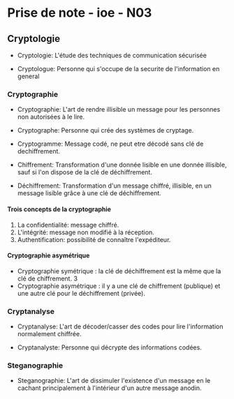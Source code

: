 # Prise de note - ioe - N03

## Cryptologie

- Cryptologie: L'étude des techniques de communication sécurisée

- Cryptologue: Personne qui s'occupe de la securite de l'information en general

### Cryptographie

- Cryptographie: L'art de rendre illisible un message pour les personnes non autorisées à le lire.

- Cryptographe: Personne qui crée des systèmes de cryptage.

- Cryptogramme: Message codé, ne peut etre décodé sans clé de dechiffrement.

- Chiffrement: Transformation d'une donnée lisible en une donnée illisible, sauf si l'on dispose de la clé de déchiffrement.

- Déchiffrement: Transformation d'un message chiffré, illisible, en un message lisible grâce à une clé de déchiffrement.

#### Trois concepts de la cryptographie

1. La confidentialité: message chiffré.
2. L'intégrité: message non modifié à la réception.
3. Authentification: possibilité de connaître l'expéditeur.

#### Cryptographie asymétrique

- Cryptographie symétrique : la clé de déchiffrement est la même que la clé de chiffrement.
 3
- Cryptographie asymétrique : il y a une clé de chiffrement (publique) et une autre clé pour le déchiffrement (privée).

### Cryptanalyse

- Cryptanalyse: L'art de décoder/casser des codes pour lire l'information normalement chiffrée.

- Cryptanalyste: Personne qui décrypte des informations codées.

### Steganographie

- Steganographie: L'art de dissimuler l'existence d'un message en le cachant principalement à l'intérieur d'un autre message anodin.